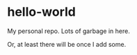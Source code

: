 # hello-world
My personal repo.
Lots of garbage in here.

Or, at least there will be once I add some.
